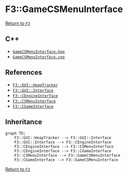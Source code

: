 # F3::GameCSMenuInterface

[Return to `F3`](/docs/F3.md)

## C++

- [`GameCSMenuInterface.hpp`](/c++/include/GameCSMenuInterface.hpp)
- [`GameCSMenuInterface.cpp`](/c++/source/GameCSMenuInterface.cpp)

## References

- [`F3::GUI::HeapTracker`](/docs/F3/GUI/HeapTracker.md)
- [`F3::GUI::Interface`](/docs/F3/GUI/Interface.md)
- [`F3::CEngineInterface`](/docs/F3/CEngineInterface.md)
- [`F3::CSMenuInterface`](/docs/F3/CSMenuInterface.md)
- [`F3::CGameInterface`](/docs/F3/CGameInterface.md)

## Inheritance

```mermaid
graph TD;
    F3::GUI::HeapTracker --> F3::GUI::Interface
    F3::GUI::Interface --> F3::CEngineInterface
    F3::CEngineInterface --> F3::CSMenuInterface
    F3::CEngineInterface --> F3::CGameInterface
    F3::CSMenuInterface --> F3::GameCSMenuInterface
    F3::CGameInterface --> F3::GameCSMenuInterface
```

[Return to `F3`](/docs/F3.md)